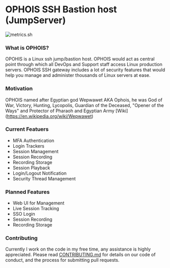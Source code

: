 # OPHOIS SSH Bastion host (JumpServer)
![metrics.sh](https://raw.githubusercontent.com/pstadler/metrics.sh/assets/logo.png)

### What is OPHOIS?
OPOHIS is a Linux ssh jump/bastion host. OPHOIS would act as central point through which all DevOps and Support staff access Linux production servers. OPHOIS SSH gateway includes a lot of security features that would help you manage and administer thousands of Linux servers at ease.


### Motivation
OPHOIS named after Egyptian god Wepwawet AKA Ophois, he was God of War, Victory, Hunting, Lycopolis, Guardian of the Deceased, "Opener of the Ways" and Protector of Pharaoh and Egyptian Army [Wiki] (https://en.wikipedia.org/wiki/Wepwawet)


### Current Featuers

* MFA Authentication 
* Login Trackers
* Session Management
* Session Recording
* Recording Storage
* Session Playback
* Login/Logout Notification
* Security Thread Management

### Planned Features

* Web UI for Management
* Live Session Tracking
* SSO Login
* Session Recording
* Recording Storage


### Contributing
Currently I work on the code in my free time, any assistance is highly appreciated. Please read [CONTRIBUTING.md](CONTRIBUTING.md) for details on our code of conduct, and the process for submitting pull requests.

